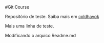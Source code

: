 ﻿#Git Course

Repositório de teste. Saiba mais em [coldhavok](https://github.com/coldhavok)

Mais uma linha de teste.

Modificando o arquico Readme.md